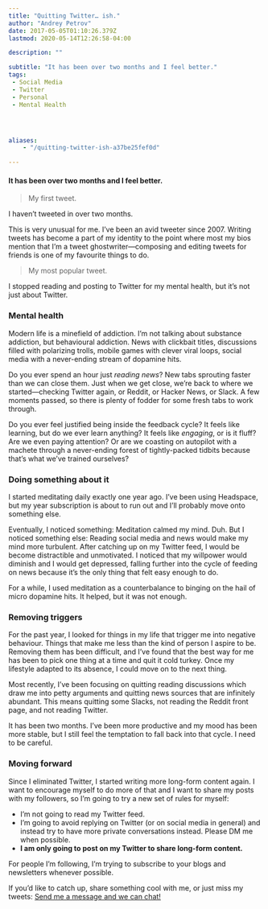 ```yaml
---
title: "Quitting Twitter… ish."
author: "Andrey Petrov"
date: 2017-05-05T01:10:26.379Z
lastmod: 2020-05-14T12:26:58-04:00

description: ""

subtitle: "It has been over two months and I feel better."
tags:
 - Social Media
 - Twitter
 - Personal
 - Mental Health




aliases:
    - "/quitting-twitter-ish-a37be25fef0d"

---
```


#### It has been over two months and I feel better.

> [](https://twitter.com/shazow/statuses/34501532)
My first tweet.



I haven’t tweeted in over two months.

This is very unusual for me. I’ve been an avid tweeter since 2007. Writing tweets has become a part of my identity to the point where most my bios mention that I’m a tweet ghostwriter—composing and editing tweets for friends is one of my favourite things to do.

> [](https://twitter.com/shazow/status/437668894916890624)
My most popular tweet.



I stopped reading and posting to Twitter for my mental health, but it’s not just about Twitter.

### Mental health

Modern life is a minefield of addiction. I’m not talking about substance addiction, but behavioural addiction. News with clickbait titles, discussions filled with polarizing trolls, mobile games with clever viral loops, social media with a never-ending stream of dopamine hits.

Do you ever spend an hour just _reading news_? New tabs sprouting faster than we can close them. Just when we get close, we’re back to where we started—checking Twitter again, or Reddit, or Hacker News, or Slack. A few moments passed, so there is plenty of fodder for some fresh tabs to work through.

Do you ever feel justified being inside the feedback cycle? It feels like learning, but do we ever learn anything? It feels like _engaging_, or is it fluff? Are we even paying attention? Or are we coasting on autopilot with a machete through a never-ending forest of tightly-packed tidbits because that’s what we’ve trained ourselves?

### Doing something about it

I started meditating daily exactly one year ago. I’ve been using Headspace, but my year subscription is about to run out and I’ll probably move onto something else.

Eventually, I noticed something: Meditation calmed my mind. Duh. But I noticed something else: Reading social media and news would make my mind more turbulent. After catching up on my Twitter feed, I would be become distractible and unmotivated. I noticed that my willpower would diminish and I would get depressed, falling further into the cycle of feeding on news because it’s the only thing that felt easy enough to do.

For a while, I used meditation as a counterbalance to binging on the hail of micro dopamine hits. It helped, but it was not enough.

### Removing triggers

For the past year, I looked for things in my life that trigger me into negative behaviour. Things that make me less than the kind of person I aspire to be. Removing them has been difficult, and I’ve found that the best way for me has been to pick one thing at a time and quit it cold turkey. Once my lifestyle adapted to its absence, I could move on to the next thing.

Most recently, I’ve been focusing on quitting reading discussions which draw me into petty arguments and quitting news sources that are infinitely abundant. This means quitting some Slacks, not reading the Reddit front page, and not reading Twitter.

It has been two months. I’ve been more productive and my mood has been more stable, but I still feel the temptation to fall back into that cycle. I need to be careful.

### Moving forward

Since I eliminated Twitter, I started writing more long-form content again. I want to encourage myself to do more of that and I want to share my posts with my followers, so I’m going to try a new set of rules for myself:

*   I’m not going to read my Twitter feed.
*   I’m going to avoid replying on Twitter (or on social media in general) and instead try to have more private conversations instead. Please DM me when possible.
*   **I am only going to post on my Twitter to share long-form content.**

For people I’m following, I’m trying to subscribe to your blogs and newsletters whenever possible.

If you’d like to catch up, share something cool with me, or just miss my tweets: [Send me a message and we can chat!](https://keybase.io/shazow)

